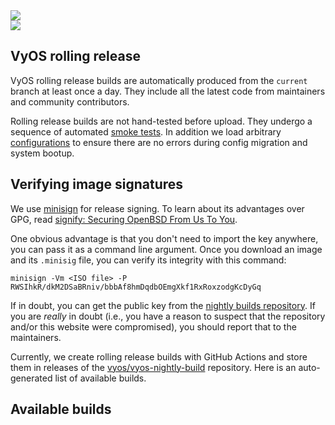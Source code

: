 <div class='nightly-builds-page'>
  <section class='banner'>
    <div class='containerCustom'>
      <div class='left-shape'>
        <img src='/img/global/shape-left.svg' />
      </div>
      <div class='right-shape'>
        <img src='/img/global/shape-right.svg' />
      </div>

  <div class='banner-div'>

  # VyOS rolling release

  </div>

  </div>
  </section>

  <section class='content-section'>
    <div class='content-div'>
      <div class='image-signatures'>

  VyOS rolling release builds are automatically produced from the `current` branch at least once a day.
  They include all the latest code from maintainers and community contributors.

  Rolling release builds are not hand-tested before upload.
  They undergo a sequence of automated [smoke tests](https://github.com/vyos/vyos-1x/tree/current/smoketest/scripts/cli).
  In addition we load arbitrary [configurations](https://github.com/vyos/vyos-1x/tree/current/smoketest/configs) to ensure
  there are no errors during config migration and system bootup.

  ## Verifying image signatures

  We use [minisign](https://jedisct1.github.io/minisign/) for release signing. To learn about its advantages
  over GPG, read [signify: Securing OpenBSD From Us To You](https://www.openbsd.org/papers/bsdcan-signify.html).

  One obvious advantage is that you don't need to import the key anywhere, you can pass it as a command line argument.
  Once you download an image and its `.minisig` file, you can verify its integrity with this command:

  ```
  minisign -Vm <ISO file> -P RWSIhkR/dkM2DSaBRniv/bbbAf8hmDqdbOEmgXkf1RxRoxzodgKcDyGq
  ```

  If in doubt, you can get the public key from the [nightly builds repository](https://github.com/vyos/vyos-nightly-build/blob/main/minisign.pub).
  If you are _really_ in doubt (i.e., you have a reason to suspect that the repository and/or this website were compromised),
  you should report that to the maintainers.

  Currently, we create rolling release builds with GitHub Actions and store them in releases of the [vyos/vyos-nightly-build](https://github.com/vyos/vyos-nightly-build/releases)
  repository. Here is an auto-generated list of available builds.

  </div>

  <div class='available-builds' id='available-builds'>

  ## Available builds

  </div>

  </section>

</div>
